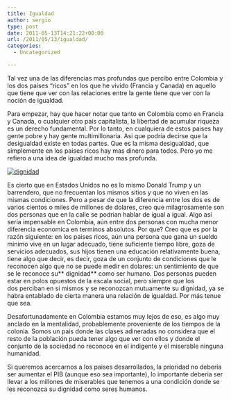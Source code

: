 ```yaml
---
title: Igualdad
author: sergio
type: post
date: 2011-05-13T14:21:22+00:00
url: /2011/05/13/igualdad/
categories:
  - Uncategorized

---
```

Tal vez una de las diferencias mas profundas que percibo entre Colombia y los dos paises &#8220;ricos&#8221; en los que he vivido (Francia y Canada) en aquello que tiene que ver con las relaciones entre la gente tiene que ver con la noción de igualdad.

Para empezar, hay que hacer notar que tanto en Colombia como en Francia y Canada, o cualquier otro país capitalista, la libertad de acumular riqueza es un derecho fundamental. Por lo tanto, en cualquiera de estos paises hay gente pobre y hay gente multimillonaria. Asi que podría decirse que la desigualdad existe en todas partes. Que es la misma desigualdad, que simplemente en los paises ricos hay mas dinero para todos. Pero yo me refiero a una idea de igualdad mucho mas profunda.

[<img class="aligncenter size-medium wp-image-194" src="http://i0.wp.com/quebechispano.network.crazyrobot.net/files/2011/05/Dignidad-300x175.jpg?fit=300%2C175" alt="dignidad" data-recalc-dims="1" />][1]

Es cierto que en Estados Unidos no es lo mismo Donald Trump y un barrendero, que no frecuentan los mismos sitios y que no viven en las mismas condiciones. Pero a pesar de que la diferencia entre los dos es de varios cientos o miles de millones de dolares, creo que milagrosamente son dos personas que en la calle se podrian hablar de igual a igual. Algo así sería impensable en Colombia, aún entre dos personas con mucha menor diferencia economica en terminos absolutos. Por que? Creo que es por la razón siguiente: en los paises ricos, aún una persona que gana un sueldo minimo vive en un lugar adecuado, tiene suficiente tiempo libre, goza de servicios adecuados, sus hijos tienen una educación relativamente buena, tiene algo que decir, es decir, goza de un conjunto de condiciones que le reconocen algo que no se puede medir en dolares: un sentimiento de que se le reconoce su** dignidad** como ser humano. Dos personas pueden estar en polos opuestos de la escala social, pero siempre que los dos perciban en si mismos y se reconozcan mutuamente su dignidad, ya se habra entablado de cierta manera una relación de igualdad. Por más tenue que sea.

Desafortunadamente en Colombia estamos muy lejos de eso, es algo muy anclado en la mentalidad, probablemente proveniente de los tiempos de la colonia. Somos un país donde las clases adineradas no considera que el resto de la población pueda tener algo que ver con ellos y donde el conjunto de la sociedad no reconoce en el indigente y el miserable ninguna humanidad.

Si queremos acercarnos a los paises desarrollados, la prioridad no deberia ser aumentar el PIB (aunque eso sea importante), lo importante deberia ser llevar a los millones de miserables que tenemos a una condición donde se les reconozca su dignidad como seres humanos.

 [1]: http://i1.wp.com/quebechispano.network.crazyrobot.net/files/2011/05/Dignidad.jpg